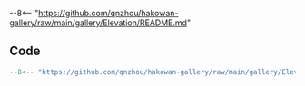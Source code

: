 --8<-- "https://github.com/qnzhou/hakowan-gallery/raw/main/gallery/Elevation/README.md"

## Code

```py
--8<-- "https://github.com/qnzhou/hakowan-gallery/raw/main/gallery/Elevation/elevation.py"
```
